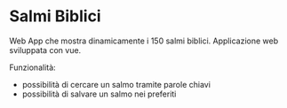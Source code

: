 # Salmi Biblici

Web App che mostra dinamicamente i 150 salmi biblici. Applicazione web sviluppata con vue. 

Funzionalità:
  - possibilità di cercare un salmo tramite parole chiavi
  - possibilità di salvare un salmo nei preferiti
